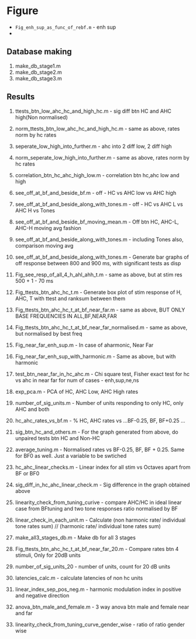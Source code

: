 # Figure
- `Fig_enh_sup_as_func_of_rebf.m` - enh sup
- 
## Database making
1. make_db_stage1.m 
2. make_db_stage2.m
3. make_db_stage3.m

## Results
1. ttests_btn_low_ahc_hc_and_high_hc.m - sig diff btn HC and AHC high(Non normalised)
2. norm_ttests_btn_low_ahc_hc_and_high_hc.m - same as above, rates norm by hc rates
3. seperate_low_high_into_further.m - ahc into 2 diff low, 2 diff high
4. norm_seperate_low_high_into_further.m - same as above, rates norm by hc rates
5. correlation_btn_hc_ahc_high_low.m - correlation btn hc,ahc low and high
6. see_off_at_bf_and_beside_bf.m - off - HC vs AHC low vs AHC high
7. see_off_at_bf_and_beside_along_with_tones.m - off - HC vs AHC L vs AHC H vs Tones
8. see_off_at_bf_and_beside_bf_moving_mean.m - Off btn HC, AHC-L, AHC-H moving avg fashion
9. see_off_at_bf_and_beside_along_with_tones.m - including Tones also, comparison moving avg

10. see_off_at_bf_and_beside_along_with_tones.m - Generate bar graphs of off response between 800 and 900 ms, with significant tests as disp
11. Fig_see_resp_of_all_4_h_ahl_ahh_t.m - same as above, but at stim res 500 +  1 - 70 ms
12. Fig_ttests_btn_ahc_hc_t.m - Generate box plot of stim response of H, AHC, T with ttest and ranksum between them
13. Fig_ttests_btn_ahc_hc_t_at_bf_near_far.m  - same as above, BUT ONLY BASE FREQUENCIES IN ALL,BF,NEAR,FAR
14. Fig_ttests_btn_ahc_hc_t_at_bf_near_far_normalised.m - same as above, but normalised by best freq
15. Fig_near_far_enh_sup.m - In case of aharmonic, Near Far
16. Fig_near_far_enh_sup_with_harmonic.m - Same as above, but with harmonic
17. test_btn_near_far_in_hc_ahc.m - Chi square test, Fisher exact test for hc vs ahc in near far for num of cases - enh,sup,ne,ns
18. exp_pca.m - PCA of HC, AHC Low, AHC High rates
19. number_of_sig_units.m - Number of units  responding to only HC, only AHC and both
20. hc_ahc_rates_vs_bf.m - % HC, AHC rates vs ...BF-0.25, BF, BF+0.25 ...
21. sig_btn_hc_and_others.m - For the graph generated from above, do unpaired tests btn HC and Non-HC
22. average_tuning.m - Normalised rates vs BF-0.25, BF, BF + 0.25. Same for BF0 as well. Just a variable to be swtiched
23. hc_ahc_linear_checks.m - Linear index for all stim vs Octaves apart from BF or BF0
24. sig_diff_in_hc_ahc_linear_check.m - Sig difference in the graph obtained above
25. linearity_check_from_tuning_curive - compare AHC/HC in ideal linear case from BFtuning and two tone responses ratio normalised by BF
26. linear_check_in_each_unit.m - Calculate (non harmonic rate/ individual tone rates sum) // (harmonic rate/ individual tone rates sum)
27. make_all3_stages_db.m - Make db for all 3 stages
28. Fig_ttests_btn_ahc_hc_t_at_bf_near_far_20.m - Compare rates btn 4 stimuli, Only for 20dB units
29. number_of_sig_units_20 - number of units, count for 20 dB units
30. latencies_calc.m - calculate latencies of non hc units
31. linear_index_sep_pos_neg.m - harmonic modulation index in positive and negative direction
32. anova_btn_male_and_female.m - 3 way anova btn male and female near and far
33. linearity_check_from_tuning_curve_gender_wise - ratio of ratio gender wise